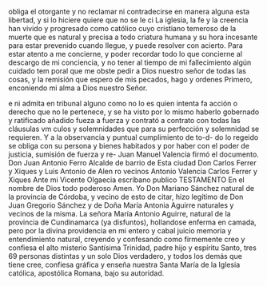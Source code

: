 obliga el otorgante y no reclamar ni contradecirse en manera alguna esta libertad, y si lo hiciere quiere que no se le ci
La iglesia, la fe y la creencia han vivido y progresado como católico cuyo cristiano temeroso de la muerte que es natural y precisa a todo criatura humana y su hora incesante para estar prevenido cuando llegue, y puede resolver con acierto.
Para estar atento a me concierne, y poder recordar todo lo que concierne al descargo de mi conciencia, y no tener al tiempo de mi fallecimiento algún cuidado tem poral que me obste pedir a Dios nuestro señor de todas las cosas, y la remisión que espero de mis pecados, hago y ordenes
Primero, enconiendo mi alma a Dios nuestro Señor.

e ni admita en tribunal alguno como no lo es quien intenta
fa acción o derecho que no le pertenece, y se ha visto por
lo mismo haberlo gobernado y ratificado añadido fueza
a fuerza y contrató a contrato con todas las cláusulas vm
culos y solemnidades que para su perfección y solemnidad se requieren. Y a la observancia y puntual cumplimiento de to-d- do lo regeido se obliga con su persona y bienes habitados y por haber con el poder de justicia, sumisión de fuerza y re-
Juan Manuel Valencia firmó el documento.
Don Juan Antonio Ferro
Alcalde de barrio de
Esta ciudad Don Carlos Ferrer y Xiques y Luis Antonio de Alen
ro vecinos
Antonio Valencia
Carlos Ferrer y Xiques
Ante mi Vicente Olgaecia
escribano publico
TESTAMENTO
En el nombre de Dios todo poderoso Amen. Yo Don Mariano Sánchez natural de la provincia de Córdoba, y vecino de esto de citar, hizo legítimo de Don Juan Gregorio Sánchez y de Doña María Antonia Aguirre naturales y vecinos de la misma.
La señora María Antonio Aguirre, natural de la provincia de Cundinamarca (ya disfuntos), hollandose enferma en camada, pero por la divina providencia en mi entero y cabal juicio memoria y entendimiento natural, creyendo y confesando como firmemente creo y confiesa el alto misterio
Santísima Trinidad, padre hijo y espíritu Santo, tres 69 personas distintas y un solo Dios verdadero, y todos los demás que tiene cree, confiesa gráfica y enseña nuestra Santa María de la Iglesia católica, apostólica Romana, bajo su autoridad.